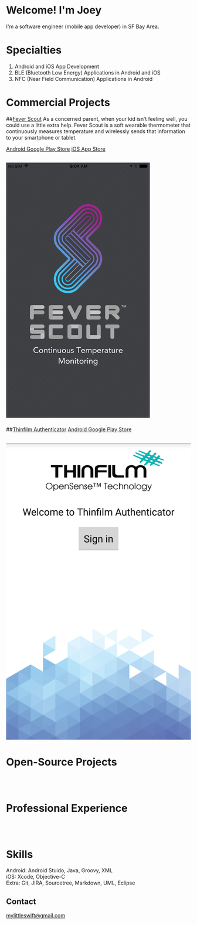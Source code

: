 # Welcome! I'm Joey

I'm a software engineer (mobile app developer) in SF Bay Area. <br />

# Specialties
  1. Android and iOS App Development <br />
  2. BLE (Bluetooth Low Energy) Applications in Android and iOS <br />
  3. NFC (Near Field Communication) Applications in Android <br />

# Commercial Projects

##[Fever Scout](https://feverscout.com) 
As a concerned parent, when your kid isn’t feeling well, you could use a little extra help. Fever Scout is a soft wearable thermometer that continuously measures temperature and wirelessly sends that information to your smartphone or tablet.

[Android Google Play Store](https://play.google.com/store/apps/details?id=com.vivalnk.feverscout&hl=en)       [iOS App Store](https://itunes.apple.com/us/app/fever-scout/id1095852565?mt=8)

![Alt Text](https://github.com/Mylittleswift/mylittleswift.github.io/blob/master/image/feverscout.jpeg)
-------------------------




##[Thinfilm Authenticator](http://thinfilm.no/products-nfc-solutions/)
 [Android Google Play Store](https://play.google.com/store/apps/details?id=no.thinfilm.opensenseauth&hl=en)

![Alt Text](https://github.com/Mylittleswift/mylittleswift.github.io/blob/master/image/authenicator.webp)
------------------




# Open-Source Projects


<br /> 
<br /> 



# Professional Experience
<br /> 
<br /> 


# Skills
Android: Android Stuido, Java, Groovy, XML  <br /> 
iOS: Xcode, Objective-C  <br /> 
Extra: Git, JIRA, Sourcetree, Markdown, UML, Eclipse <br /> 

## Contact
<mylittleswift@gmail.com>
